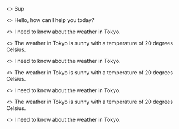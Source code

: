 <<trevor yn>>
Sup

<<agent>>
Hello, how can I help you today?

<<trevor yn>>
I need to know about the weather in Tokyo.

<<agent>>
The weather in Tokyo is sunny with a temperature of 20 degrees Celsius.

<<trevor yn>>
I need to know about the weather in Tokyo.

<<agent>>
The weather in Tokyo is sunny with a temperature of 20 degrees Celsius.

<<trevor yn>>
I need to know about the weather in Tokyo.

<<agent>>
The weather in Tokyo is sunny with a temperature of 20 degrees Celsius.

<<trevor yn>>
I need to know about the weather in Tokyo.



